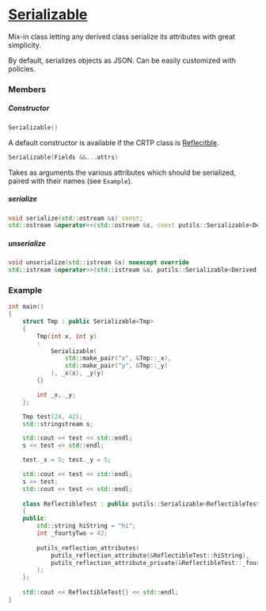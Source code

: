 # [Serializable](Serializable.hpp)

Mix-in class letting any derived class serialize its attributes with great simplicity.

By default, serializes objects as JSON. Can be easily customized with policies.

### Members

##### Constructor

```cpp
Serializable()
```

A default constructor is available if the CRTP class is [Reflecitble](../reflection.md).

```cpp
Serializable(Fields &&...attrs)
```

Takes as arguments the various attributes which should be serialized, paired with their names (see `Example`).

##### serialize

```cpp
void serialize(std::ostream &s) const;
std::ostream &operator<<(std::ostream &s, const putils::Serializable<Derived, OutputPolicy> &obj)
```

##### unserialize

```cpp
void unserialize(std::istream &s) noexcept override
std::istream &operator>>(std::istream &s, putils::Serializable<Derived, OutputPolicy> &obj)
```

### Example

```cpp
int main()
{
    struct Tmp : public Serializable<Tmp>
    {
        Tmp(int x, int y)
        :
            Serializable(
                std::make_pair("x", &Tmp::_x),
                std::make_pair("y", &Tmp::_y)
            ), _x(x), _y(y)
        {}

        int _x, _y;
    };

    Tmp test(24, 42);
    std::stringstream s;

    std::cout << test << std::endl;
    s << test << std::endl;

    test._x = 5; test._y = 5;

    std::cout << test << std::endl;
    s >> test;
    std::cout << test << std::endl;
    
    class ReflectibleTest : public putils::Serializable<ReflectibleTest>
    {
    public:
        std::string hiString = "hi";
        int _fourtyTwo = 42;
        
        putils_reflection_attributes(
            putils_reflection_attribute(&ReflectibleTest::hiString),
            putils_reflection_attribute_private(&ReflectibleTest::_fourtyTwo)
        );
    };
    
    std::cout << ReflectibleTest{} << std::endl;
}
```

